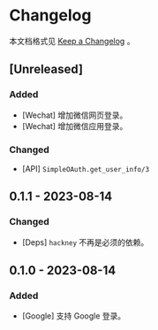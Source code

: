 # Changelog

本文档格式见 [Keep a Changelog](https://keepachangelog.com/en/1.0.0/) 。

## [Unreleased]

### Added

- [Wechat] 增加微信网页登录。
- [Wechat] 增加微信应用登录。

### Changed

- [API] `SimpleOAuth.get_user_info/3`

## 0.1.1 - 2023-08-14

### Changed

- [Deps] `hackney` 不再是必须的依赖。

## 0.1.0 - 2023-08-14

### Added

- [Google] 支持 Google 登录。

